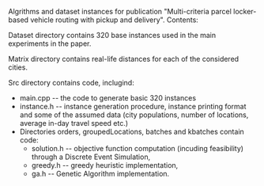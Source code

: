 Algrithms and dataset instances for publication "Multi-criteria parcel locker-based vehicle routing with pickup and delivery". Contents:

Dataset directory contains 320 base instances used in the main experiments in the paper.

Matrix directory contains real-life distances for each of the considered cities.

Src directory contains code, inclugind:

* main.cpp -- the code to generate basic 320 instances
* instance.h -- instance generation procedure, instance printing format and some of the assumed data (city populations, number of locations, average in-day travel speed etc.)
* Directories orders, groupedLocations, batches and kbatches contain code:
  * solution.h -- objective function computation (incuding feasibility) through a Discrete Event Simulation,
  * greedy.h -- greedy heuristic implementation,
  * ga.h -- Genetic Algorithm implementation.
